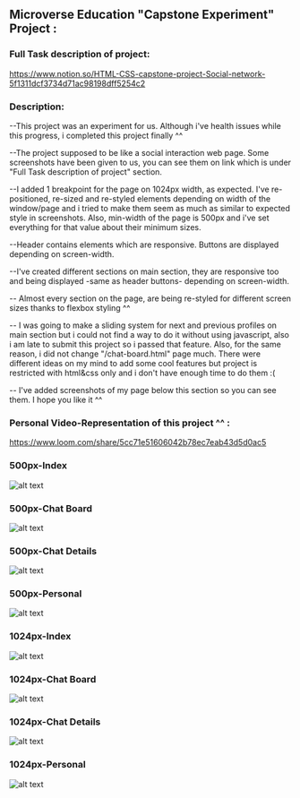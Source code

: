 ## Microverse Education "Capstone Experiment" Project :

### Full Task description of project:

https://www.notion.so/HTML-CSS-capstone-project-Social-network-5f1311dcf3734d71ac98198dff5254c2

### Description:

--This project was an experiment for us. Although i've health issues while this progress,
i completed this project finally ^^

--The project supposed to be like a social interaction web page. Some screenshots have been
 given to us, you can see them on link which is under "Full Task description of project" section.

--I added 1 breakpoint for the page on 1024px width, as expected.
I've re-positioned, re-sized and re-styled elements depending on width of the
window/page and i tried to make them seem as much as similar to expected style in screenshots. Also,
min-width of the page is 500px and i've set everything for that value about their minimum
sizes.

--Header contains elements which are responsive. Buttons are displayed depending on screen-width.

--I've created different sections on main section, they are responsive too and being displayed
 -same as header buttons- depending on screen-width.

-- Almost every section on the page, are being re-styled for different screen sizes thanks to
flexbox styling ^^

-- I was going to make a sliding system for next and previous profiles on main section but i could
not find a way to do it without using javascript, also i am late to submit this project so i passed
 that feature. Also, for the same reason, i did not change "/chat-board.html" page much. There were
  different ideas on my mind to add some cool features but project is restricted with html&css only
   and i don't have enough time to do them :(

-- I've added screenshots of my page below this section so you can see them.
I hope you like it ^^

### Personal Video-Representation of this project ^^ :

https://www.loom.com/share/5cc71e51606042b78ec7eab43d5d0ac5

### 500px-Index
![alt text](https://i.ibb.co/zFYTDBP/500px-index.png "500px-Index")

### 500px-Chat Board
![alt text](https://i.ibb.co/pJ8x1qR/chat-board-500px.png "500px-ChatBoard")

### 500px-Chat Details
![alt text](https://i.ibb.co/wyYBCyt/chat-detail-500px.png "500px-ChatDetails")

### 500px-Personal
![alt text](https://i.ibb.co/L0sNhQ3/500px-personal.png "500px-Personal")



### 1024px-Index
![alt text](https://i.ibb.co/C7wHF9K/1024px-index.png "1024px-Index")

### 1024px-Chat Board
![alt text](https://i.ibb.co/qrbK8Ck/chat-board-1024px.png "1024px-ChatBoard")

### 1024px-Chat Details
![alt text](https://i.ibb.co/6bD4fhY/chat-detail-1024px.png "1024px-ChatDetails")

### 1024px-Personal
![alt text](https://i.ibb.co/ss1CrGs/1024px-personal.png "1024px-Personal")
